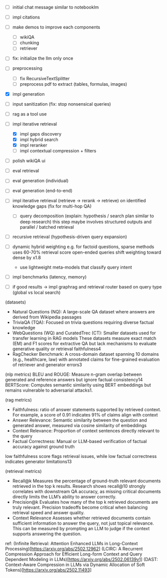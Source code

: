 

- [ ] initial chat message similar to notebooklm
- [ ] impl citations
- [ ] make demos to improve each components
    - [ ] wikiQA
    - [ ] chunking
    - [ ] retriever
- [ ] fix: initialize the llm only once

- [ ] preprocessing
    - [ ] fix RecursiveTextSplitter
    - [ ] preprocess pdf to extract (tables, formulas, images)

- [x] impl generation
- [ ] input sanitization (fix: stop nonsensical queries)
- [ ] rag as a tool use

- [ ] impl iterative retrieval
    - [x] impl gaps discovery
    - [x] impl hybrid search
    - [x] impl reranker
    - [ ] impl contextual compression + filters

- [ ] polish wikiQA ui
- [ ] eval retrieval
- [ ] eval generation (individual)
- [ ] eval generation (end-to-end)

- [ ] impl iterative retrieval (retrieve -> rerank -> retrieve) on identified knowledge gaps
    (fix for multi-hop QA)
    - [ ] query decomposition (explain: hypothesis / search plan similar to deep research)
    this step maybe involves structured outputs and parallel / batched retrieval
- [ ] recursive retrieval (hypothesis-driven query expansion)
- [ ] dynamic hybrid weighting
    e.g. for factoid questions, sparse methods uses 60-70% retrieval score
    open-ended queries shift weighting toward dense by x1.8
    - use lightweight meta-models that classify query intent
- [ ] impl benchmarks (latency, memory)
- [ ] if good results -> impl graphrag and retrieval router based on query type (global vs local search)

(datasets)
- Natural Questions (NQ): A large-scale QA dataset where answers are derived from Wikipedia passages
- TriviaQA (TQA): Focused on trivia questions requiring diverse factual knowledge
- WebQuestions (WQ) and CuratedTrec (CT): Smaller datasets used for transfer learning in RAG models
These datasets measure exact match (EM) and F1 scores for extractive QA but lack mechanisms to evaluate generative quality or retrieval faithfulness4
- RagChecker Benchmark: A cross-domain dataset spanning 10 domains (e.g., healthcare, law) with annotated claims for fine-grained evaluation of retriever and generator errors3

(nlp metrics)
BLEU and ROUGE: Measure n-gram overlap between generated and reference answers but ignore factual consistency14
BERTScore: Computes semantic similarity using BERT embeddings but remains vulnerable to adversarial attacks1.

(rag metrics)
- Faithfulness: ratio of answer statements supported by retrieved context.
    For example, a score of 0.91 indicates 91% of claims align with context
- Answer Relevance: Semantic similarity between the question and generated answer,
    measured via cosine similarity of embeddings
- Context Relevance: Proportion of context sentences directly relevant to the query
- Factual Correctness: Manual or LLM-based verification of factual accuracy against ground truth

low faithfulness score flags retrieval issues, while low factual correctness indicates generator limitations13

(retrieval metrics)
- Recall@k
  Measures the percentage of ground-truth relevant documents retrieved in the top k results.
  Research shows recall@10 strongly correlates with downstream QA accuracy, as missing critical documents directly limits the LLM’s ability to answer correctly.
- Precision@k
  Evaluates how many of the top k retrieved documents are truly relevant.
  Precision tradeoffs become critical when balancing retrieval speed and answer quality.
- Context Relevance
  Assesses whether retrieved documents contain sufficient information to answer the query, not just topical relevance.
  This can be measured by prompting an LLM to judge if the context supports answering the question.



ref:
(Infinite Retrieval: Attention Enhanced LLMs in Long-Context Processing)[https://arxiv.org/abs/2502.12962]
(LCIRC: A Recurrent Compression Approach for Efficient Long-form Context and Query Dependent Modeling in LLMs)[https://arxiv.org/abs/2502.06139v1]
(DAST: Context-Aware Compression in LLMs via Dynamic Allocation of Soft Tokens)[https://arxiv.org/abs/2502.11493]
